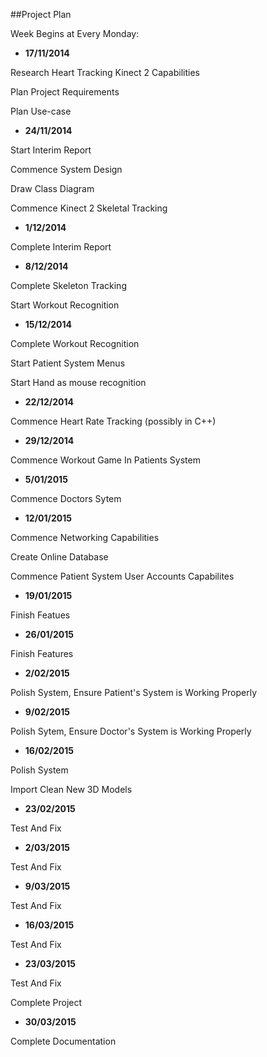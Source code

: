 ##Project Plan

Week Begins at Every Monday:

- **17/11/2014**

Research Heart Tracking Kinect 2 Capabilities 

Plan Project Requirements

Plan Use-case

- **24/11/2014**

Start Interim Report

Commence System Design

Draw Class Diagram

Commence Kinect 2 Skeletal Tracking

- **1/12/2014**

Complete Interim Report

- **8/12/2014**

Complete Skeleton Tracking

Start Workout Recognition

- **15/12/2014**

Complete Workout Recognition

Start Patient System Menus

Start Hand as mouse recognition

- **22/12/2014**

Commence Heart Rate Tracking (possibly in C++)

- **29/12/2014**

Commence Workout Game In Patients System

- **5/01/2015**

Commence Doctors Sytem

- **12/01/2015**

Commence Networking Capabilities

Create Online Database

Commence Patient System User Accounts Capabilites

- **19/01/2015**

Finish Featues

- **26/01/2015**

Finish Features

- **2/02/2015**

Polish System, Ensure Patient's System is Working Properly

- **9/02/2015**

Polish Sytem, Ensure Doctor's System is Working Properly

- **16/02/2015**

Polish System

Import Clean New 3D Models

- **23/02/2015**

Test And Fix

- **2/03/2015**

Test And Fix

- **9/03/2015**

Test And Fix

- **16/03/2015**

Test And Fix

- **23/03/2015**

Test And Fix

Complete Project

- **30/03/2015**

Complete Documentation
